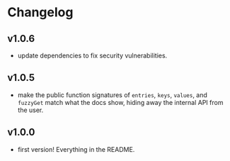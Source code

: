 # Changelog

## v1.0.6

- update dependencies to fix security vulnerabilities.

## v1.0.5

- make the public function signatures of `entries`, `keys`, `values`, and `fuzzyGet` match what the docs show, hiding away the internal API from the user.

## v1.0.0

- first version! Everything in the README.
